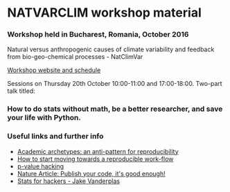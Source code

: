 # NATVARCLIM workshop material
### Workshop held in Bucharest, Romania, October 2016

Natural versus anthropogenic causes of climate variability and feedback from bio-geo-chemical processes - NatClimVar

[Workshop website and schedule](http://icub.unibuc.ro/index.php?option=com_jevents&task=icalrepeat.detail&evid=70&Itemid=1&year=2016&month=10&day=18&title=natural-versus-anthropogenic-causes-of-climate-variability-and-feedback-from-bio-geo-chemical-processes-natclimvar&uid=2a1acec1cdc2c8679ea15fae3d739104&catids=49%7C50%7C51%7C52)

Sessions on Thursday 20th October 10:00-11:00 and 17:00-18:00. Two-part talk titled:

###  How to do stats without math, be a better researcher, and save your life with Python.




### Useful links and further info
* [Academic archetypes: an anti-pattern for reproducibility](http://benlaken.com/blog/?id=27)
* [How to start moving towards a reproducible work-flow](http://benlaken.com/blog/?id=29)
* [p-value hacking](http://theconversation.com/one-reason-so-many-scientific-studies-may-be-wrong-66384)
* [Nature Article: Publish your code, it's good enough!](http://www.nature.com/news/2010/101013/full/467753a.html)
* [Stats for hackers - Jake Vanderplas](https://www.youtube.com/watch?v=Iq9DzN6mvYA)
